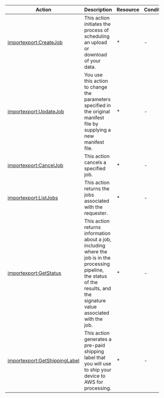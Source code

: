 | Action | Description | Resource | Condition |
| --- | --- | --- | --- |
| [importexport:CreateJob](http://docs.aws.amazon.com/AWSImportExport/latest/DG/WebCreateJob.html) | This action initiates the process of scheduling an upload or download of your data. | * | - |
| [importexport:UpdateJob](http://docs.aws.amazon.com/AWSImportExport/latest/DG/WebUpdateJob.html) | You use this action to change the parameters specified in the original manifest file by supplying a new manifest file. | * | - |
| [importexport:CancelJob](http://docs.aws.amazon.com/AWSImportExport/latest/DG/WebCancelJob.html) | This action cancels a specified job. | * | - |
| [importexport:ListJobs](http://docs.aws.amazon.com/AWSImportExport/latest/DG/WebListJobs.html) | This action returns the jobs associated with the requester. | * | - |
| [importexport:GetStatus](http://docs.aws.amazon.com/AWSImportExport/latest/DG/WebGetStatus.html) | This action returns information about a job, including where the job is in the processing pipeline, the status of the results, and the signature value associated with the job. | * | - |
| [importexport:GetShippingLabel](http://docs.aws.amazon.com/AWSImportExport/latest/DG/WebGetShippingLabel.html) | This action generates a pre-paid shipping label that you will use to ship your device to AWS for processing. | * | - |

